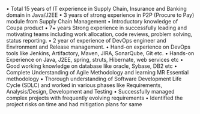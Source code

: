 •	Total 15 years of IT experience in Supply Chain, Insurance and Banking domain in Java/J2EE
•	3 years of strong experience in P2P (Procure to Pay) module from Supply Chain Management
•	Introductory knowledge of Coupa product
•	7+ years Strong experience in successfully leading and motivating teams including work allocation, code reviews, problem solving, status reporting. 
•	2 year of experience of DevOps engineer and Environment and Release management.
•	Hand-on experience on DevOps tools like Jenkins, Artifactory, Maven, JIRA, SonarQube, Git etc. 
•	Hands-on Experience on Java, J2EE, spring, struts, Hibernate, web services etc
•	Good working knowledge on database like oracle, Sybase, DB2 etc
•	Complete Understanding of Agile Methodology and learning MR Essential methodology
•	Thorough understanding of Software Development Life Cycle (SDLC) and worked in various phases like Requirements, Analysis/Design, Development and Testing
•	Successfully managed complex projects with frequently evolving requirements
•	Identified the project risks on time and had mitigation plans for same

